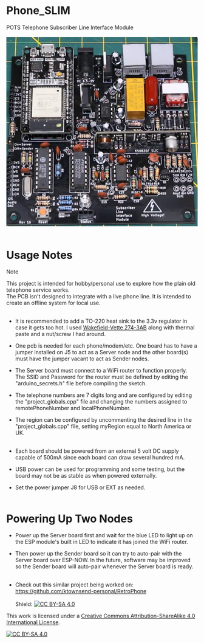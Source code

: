 # Phone_SLIM
POTS Telephone Subscriber Line Interface Module
<br><br>![PCB](Assembled_PCB.jpg)<BR><BR>
# Usage Notes
> [!NOTE]
>This project is intended for hobby/personal use to explore how the plain old telephone service works.<br>
>The PCB isn't designed to integrate with a live phone line. It is intended to create an offline system for local use.<br><br>

* It is recommended to add a TO-220 heat sink to the 3.3v regulator in case it gets too hot. I used [Wakefield-Vette 274-3AB](https://www.digikey.com/en/products/detail/wakefield-vette/274-3AB/2351871)  along with thermal paste and a nut/screw I had around.  <br>
* One pcb is needed for each phone/modem/etc.  One board has to have a jumper installed on J5 to act as a Server node and the other board(s) must have the jumper vacant to act as Sender nodes.<br>
* The Server board must connect to a WiFi router to function properly.  The SSID and Password for the router must be defined by editing the "arduino_secrets.h" file before compiling the sketch.<br>
* The telephone numbers are 7 digits long and are configured by editing the "project_globals.cpp" file and changing the numbers assigned to remotePhoneNumber and localPhoneNumber.<br>
* The region can be configured by uncommenting the desired line in the "project_globals.cpp" file, setting myRegion equal to North America or UK.<br><BR>

* Each board should be powered from an external 5 volt DC supply capable of 500mA since each board can draw several hundred mA.<BR>
* USB power can be used for programming and some testing, but the board may not be as stable as when powered externally.<BR>
* Set the power jumper J8 for USB or EXT as needed.<BR><BR>

# Powering Up Two Nodes
* Power up the Server board first and wait for the blue LED to light up on the ESP module's built in LED to indicate it has joined the WiFi router.<br>
* Then power up the Sender board so it can try to auto-pair with the Server board over ESP-NOW.  In the future, software may be improved so the Sender board will auto-pair whenever the Server board is ready.<BR><BR>

* Check out this similar project being worked on: https://github.com/ktownsend-personal/RetroPhone
<br><br>
Shield: [![CC BY-SA 4.0][cc-by-sa-shield]][cc-by-sa]

This work is licensed under a
[Creative Commons Attribution-ShareAlike 4.0 International License][cc-by-sa].

[![CC BY-SA 4.0][cc-by-sa-image]][cc-by-sa]

[cc-by-sa]: http://creativecommons.org/licenses/by-sa/4.0/
[cc-by-sa-image]: https://licensebuttons.net/l/by-sa/4.0/88x31.png
[cc-by-sa-shield]: https://img.shields.io/badge/License-CC%20BY--SA%204.0-lightgrey.svg
